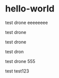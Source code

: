 # hello-world
test drone
eeeeeeee

test drone

test drone

test dron

test drone 555

 test
test123
